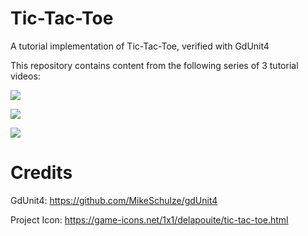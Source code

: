 # Tic-Tac-Toe
A tutorial implementation of Tic-Tac-Toe, verified with GdUnit4

This repository contains content from the following series of 3 tutorial videos:

[![](https://markdown-videos.deta.dev/youtube/MW89LbaBLlw)](https://youtu.be/MW89LbaBLlw)

[![](https://markdown-videos.deta.dev/youtube/zlYAwy5rABw)](https://youtu.be/zlYAwy5rABw)

[![](https://markdown-videos.deta.dev/youtube/KzdaDfWN_g8)](https://youtu.be/KzdaDfWN_g8)

# Credits
GdUnit4: https://github.com/MikeSchulze/gdUnit4

Project Icon: https://game-icons.net/1x1/delapouite/tic-tac-toe.html
